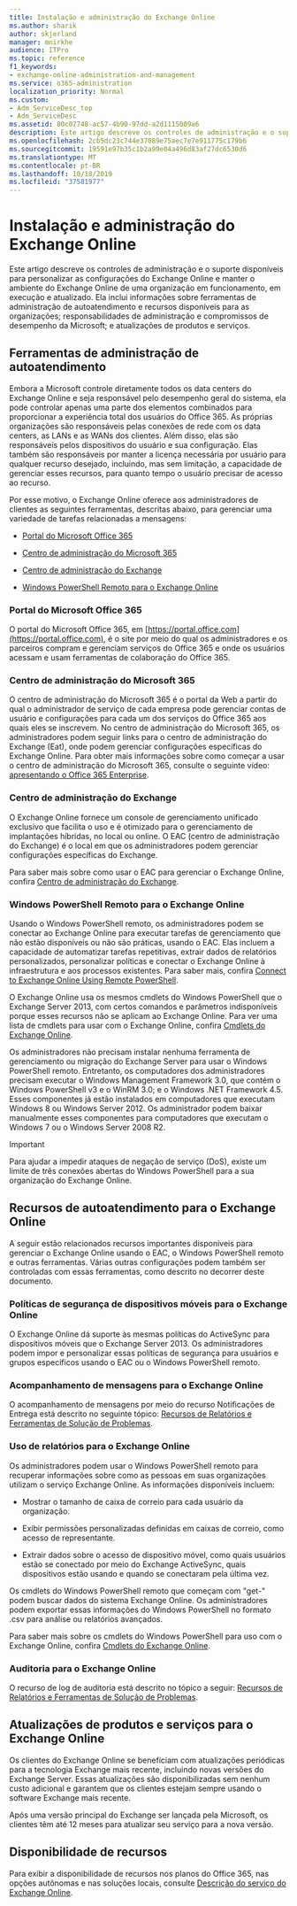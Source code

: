 ```yaml
---
title: Instalação e administração do Exchange Online
ms.author: sharik
author: skjerland
manager: mnirkhe
audience: ITPro
ms.topic: reference
f1_keywords:
- exchange-online-administration-and-management
ms.service: o365-administration
localization_priority: Normal
ms.custom:
- Adm_ServiceDesc_top
- Adm_ServiceDesc
ms.assetid: 80c07748-ac57-4b90-97dd-a2d1115009a6
description: Este artigo descreve os controles de administração e o suporte disponíveis para personalizar as configurações do Exchange Online e manter o ambiente do Exchange Online de uma organização em funcionamento, em execução e atualizado. Ela inclui informações sobre ferramentas de administração de autoatendimento e recursos disponíveis para as organizações; responsabilidades de administração e compromissos de desempenho da Microsoft; e atualizações de produtos e serviços.
ms.openlocfilehash: 2cb5dc23c744e37089e75aec7e7e911775c179b6
ms.sourcegitcommit: 19591e97b35c1b2a99e04a496d83af27dc6530d6
ms.translationtype: MT
ms.contentlocale: pt-BR
ms.lasthandoff: 10/18/2019
ms.locfileid: "37581977"
---
```

# <a name="exchange-online-setup-and-administration"></a>Instalação e administração do Exchange Online

Este artigo descreve os controles de administração e o suporte disponíveis para personalizar as configurações do Exchange Online e manter o ambiente do Exchange Online de uma organização em funcionamento, em execução e atualizado. Ela inclui informações sobre ferramentas de administração de autoatendimento e recursos disponíveis para as organizações; responsabilidades de administração e compromissos de desempenho da Microsoft; e atualizações de produtos e serviços.
  
## <a name="self-service-administration-tools"></a>Ferramentas de administração de autoatendimento

Embora a Microsoft controle diretamente todos os data centers do Exchange Online e seja responsável pelo desempenho geral do sistema, ela pode controlar apenas uma parte dos elementos combinados para proporcionar a experiência total dos usuários do Office 365. As próprias organizações são responsáveis pelas conexões de rede com os data centers, as LANs e as WANs dos clientes. Além disso, elas são responsáveis pelos dispositivos do usuário e sua configuração. Elas também são responsáveis por manter a licença necessária por usuário para qualquer recurso desejado, incluindo, mas sem limitação, a capacidade de gerenciar esses recursos, para quanto tempo o usuário precisar de acesso ao recurso.
  
Por esse motivo, o Exchange Online oferece aos administradores de clientes as seguintes ferramentas, descritas abaixo, para gerenciar uma variedade de tarefas relacionadas a mensagens:
  
- [Portal do Microsoft Office 365](exchange-online-setup-and-administration.md#microsoft-office-365-portal)
    
- [Centro de administração do Microsoft 365](#microsoft-365-admin-center)
    
- [Centro de administração do Exchange](exchange-online-setup-and-administration.md#exchange-admin-center)
    
- [Windows PowerShell Remoto para o Exchange Online](exchange-online-setup-and-administration.md#remote-windows-powershell-for-exchange-online)
    
### <a name="microsoft-office-365-portal"></a>Portal do Microsoft Office 365

O portal do Microsoft Office 365, em [https://portal.office.com](https://portal.office.com), é o site por meio do qual os administradores e os parceiros compram e gerenciam serviços do Office 365 e onde os usuários acessam e usam ferramentas de colaboração do Office 365.
  
### <a name="microsoft-365-admin-center"></a>Centro de administração do Microsoft 365

O centro de administração do Microsoft 365 é o portal da Web a partir do qual o administrador de serviço de cada empresa pode gerenciar contas de usuário e configurações para cada um dos serviços do Office 365 aos quais eles se inscrevem. No centro de administração do Microsoft 365, os administradores podem seguir links para o centro de administração do Exchange (Eat), onde podem gerenciar configurações específicas do Exchange Online. Para obter mais informações sobre como começar a usar o centro de administração do Microsoft 365, consulte o seguinte vídeo: [apresentando o Office 365 Enterprise](https://go.microsoft.com/fwlink/p/?LinkId=271806).
  
### <a name="exchange-admin-center"></a>Centro de administração do Exchange

O Exchange Online fornece um console de gerenciamento unificado exclusivo que facilita o uso e é otimizado para o gerenciamento de implantações híbridas, no local ou online. O EAC (centro de administração do Exchange) é o local em que os administradores podem gerenciar configurações específicas do Exchange.
  
Para saber mais sobre como usar o EAC para gerenciar o Exchange Online, confira [Centro de administração do Exchange](https://go.microsoft.com/fwlink/p/?LinkId=271807).
  
### <a name="remote-windows-powershell-for-exchange-online"></a>Windows PowerShell Remoto para o Exchange Online

Usando o Windows PowerShell remoto, os administradores podem se conectar ao Exchange Online para executar tarefas de gerenciamento que não estão disponíveis ou não são práticas, usando o EAC. Elas incluem a capacidade de automatizar tarefas repetitivas, extrair dados de relatórios personalizados, personalizar políticas e conectar o Exchange Online à infraestrutura e aos processos existentes. Para saber mais, confira [Connect to Exchange Online Using Remote PowerShell](https://go.microsoft.com/fwlink/p/?LinkId=308994).
  
O Exchange Online usa os mesmos cmdlets do Windows PowerShell que o Exchange Server 2013, com certos comandos e parâmetros indisponíveis porque esses recursos não se aplicam ao Exchange Online. Para ver uma lista de cmdlets para usar com o Exchange Online, confira [Cmdlets do Exchange Online](https://go.microsoft.com/fwlink/p/?LinkId=271808).
  
Os administradores não precisam instalar nenhuma ferramenta de gerenciamento ou migração do Exchange Server para usar o Windows PowerShell remoto. Entretanto, os computadores dos administradores precisam executar o Windows Management Framework 3.0, que contém o Windows PowerShell v3 e o WinRM 3.0; e o Windows .NET Framework 4.5. Esses componentes já estão instalados em computadores que executam Windows 8 ou Windows Server 2012. Os administrador podem baixar manualmente esses componentes para computadores que executam o Windows 7 ou o Windows Server 2008 R2.
  
> [!IMPORTANT]
> Para ajudar a impedir ataques de negação de serviço (DoS), existe um limite de três conexões abertas do Windows PowerShell para a sua organização do Exchange Online. 
  
## <a name="self-service-capabilities-for-exchange-online"></a>Recursos de autoatendimento para o Exchange Online

A seguir estão relacionados recursos importantes disponíveis para gerenciar o Exchange Online usando o EAC, o Windows PowerShell remoto e outras ferramentas. Várias outras configurações podem também ser controladas com essas ferramentas, como descrito no decorrer deste documento.
  
### <a name="mobile-device-security-policies-for-exchange-online"></a>Políticas de segurança de dispositivos móveis para o Exchange Online

O Exchange Online dá suporte às mesmas políticas do ActiveSync para dispositivos móveis que o Exchange Server 2013. Os administradores podem impor e personalizar essas políticas de segurança para usuários e grupos específicos usando o EAC ou o Windows PowerShell remoto.
  
### <a name="message-tracking-for-exchange-online"></a>Acompanhamento de mensagens para o Exchange Online

O acompanhamento de mensagens por meio do recurso Notificações de Entrega está descrito no seguinte tópico: [Recursos de Relatórios e Ferramentas de Solução de Problemas](reporting-features-and-troubleshooting-tools.md).
  
### <a name="usage-reporting-for-exchange-online"></a>Uso de relatórios para o Exchange Online

Os administradores podem usar o Windows PowerShell remoto para recuperar informações sobre como as pessoas em suas organizações utilizam o serviço Exchange Online. As informações disponíveis incluem:
  
- Mostrar o tamanho de caixa de correio para cada usuário da organização.
    
- Exibir permissões personalizadas definidas em caixas de correio, como acesso de representante.
    
- Extrair dados sobre o acesso de dispositivo móvel, como quais usuários estão se conectado por meio do Exchange ActiveSync, quais dispositivos estão usando e quando se conectaram pela última vez.
    
Os cmdlets do Windows PowerShell remoto que começam com "get-" podem buscar dados do sistema Exchange Online. Os administradores podem exportar essas informações do Windows PowerShell no formato .csv para análise ou relatórios avançados.
  
Para saber mais sobre os cmdlets do Windows PowerShell para uso com o Exchange Online, confira [Cmdlets do Exchange Online](https://go.microsoft.com/fwlink/p/?LinkId=271808).
  
### <a name="auditing-for-exchange-online"></a>Auditoria para o Exchange Online

O recurso de log de auditoria está descrito no tópico a seguir: [Recursos de Relatórios e Ferramentas de Solução de Problemas](reporting-features-and-troubleshooting-tools.md).
  
## <a name="service-and-product-upgrades-for-exchange-online"></a>Atualizações de produtos e serviços para o Exchange Online

Os clientes do Exchange Online se beneficiam com atualizações periódicas para a tecnologia Exchange mais recente, incluindo novas versões do Exchange Server. Essas atualizações são disponibilizadas sem nenhum custo adicional e garantem que os clientes estejam sempre usando o software Exchange mais recente.
  
Após uma versão principal do Exchange ser lançada pela Microsoft, os clientes têm até 12 meses para atualizar seu serviço para a nova versão.
  
## <a name="feature-availability"></a>Disponibilidade de recursos

Para exibir a disponibilidade de recursos nos planos do Office 365, nas opções autônomas e nas soluções locais, consulte [Descrição do serviço do Exchange Online](exchange-online-service-description.md).
  